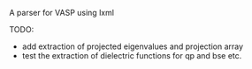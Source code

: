 A parser for VASP using lxml

TODO:

- add extraction of projected eigenvalues and projection array
- test the extraction of dielectric functions for qp and bse etc.
